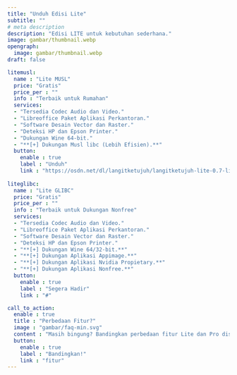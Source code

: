 ```yaml
---
title: "Unduh Edisi Lite"
subtitle: ""
# meta description
description: "Edisi LITE untuk kebutuhan sederhana."
image: gambar/thumbnail.webp
opengraph:
  image: gambar/thumbnail.webp
draft: false

litemusl:
  name : "Lite MUSL"
  price: "Gratis"
  price_per : ""
  info : "Terbaik untuk Rumahan"
  services:
  - "Tersedia Codec Audio dan Video."
  - "Libreoffice Paket Aplikasi Perkantoran."
  - "Software Desain Vector dan Raster."
  - "Deteksi HP dan Epson Printer."
  - "Dukungan Wine 64-bit."
  - "**[+] Dukungan Musl libc (Lebih Efisien).**"
  button:
    enable : true
    label : "Unduh"
    link : "https://osdn.net/dl/langitketujuh/langitketujuh-lite-0.7-live-x86_64-musl-5.9.13_1-3go7obp.iso"
    
liteglibc:
  name : "Lite GLIBC"
  price: "Gratis"
  price_per : ""
  info : "Terbaik untuk Dukungan Nonfree"
  services:
  - "Tersedia Codec Audio dan Video."
  - "Libreoffice Paket Aplikasi Perkantoran."
  - "Software Desain Vector dan Raster."
  - "Deteksi HP dan Epson Printer."
  - "**[+] Dukungan Wine 64/32-bit.**"
  - "**[+] Dukungan Aplikasi Appimage.**"
  - "**[+] Dukungan Aplikasi Nvidia Propietary.**"
  - "**[+] Dukungan Aplikasi Nonfree.**"
  button:
    enable : true
    label : "Segera Hadir"
    link : "#"

call_to_action:
  enable : true
  title : "Perbedaan Fitur?"
  image : "gambar/faq-min.svg"
  content : "Masih bingung? Bandingkan perbedaan fitur Lite dan Pro disini."
  button:
    enable : true
    label : "Bandingkan!"
    link : "fitur"
---
```

